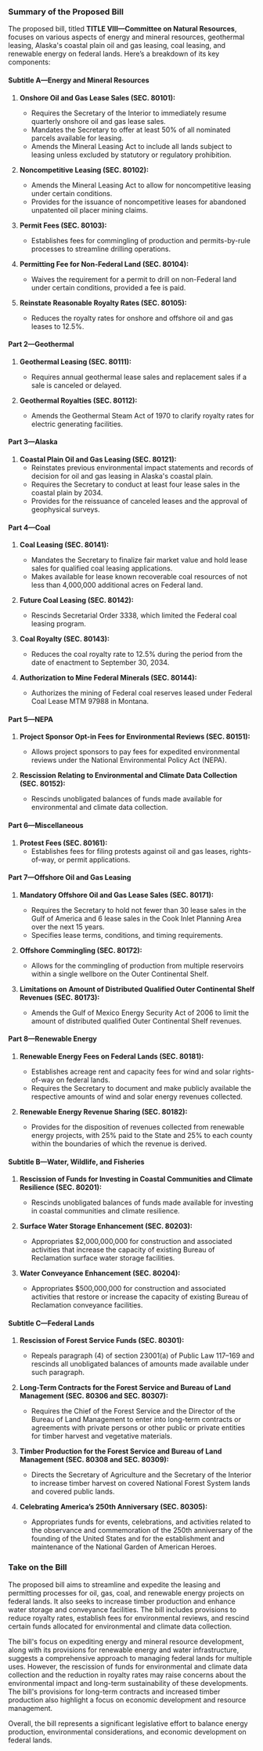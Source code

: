 ### Summary of the Proposed Bill

The proposed bill, titled **TITLE VIII—Committee on Natural Resources**, focuses on various aspects of energy and mineral resources, geothermal leasing, Alaska's coastal plain oil and gas leasing, coal leasing, and renewable energy on federal lands. Here’s a breakdown of its key components:

#### **Subtitle A—Energy and Mineral Resources**
1. **Onshore Oil and Gas Lease Sales (SEC. 80101):**
   - Requires the Secretary of the Interior to immediately resume quarterly onshore oil and gas lease sales.
   - Mandates the Secretary to offer at least 50% of all nominated parcels available for leasing.
   - Amends the Mineral Leasing Act to include all lands subject to leasing unless excluded by statutory or regulatory prohibition.

2. **Noncompetitive Leasing (SEC. 80102):**
   - Amends the Mineral Leasing Act to allow for noncompetitive leasing under certain conditions.
   - Provides for the issuance of noncompetitive leases for abandoned unpatented oil placer mining claims.

3. **Permit Fees (SEC. 80103):**
   - Establishes fees for commingling of production and permits-by-rule processes to streamline drilling operations.

4. **Permitting Fee for Non-Federal Land (SEC. 80104):**
   - Waives the requirement for a permit to drill on non-Federal land under certain conditions, provided a fee is paid.

5. **Reinstate Reasonable Royalty Rates (SEC. 80105):**
   - Reduces the royalty rates for onshore and offshore oil and gas leases to 12.5%.

#### **Part 2—Geothermal**
1. **Geothermal Leasing (SEC. 80111):**
   - Requires annual geothermal lease sales and replacement sales if a sale is canceled or delayed.

2. **Geothermal Royalties (SEC. 80112):**
   - Amends the Geothermal Steam Act of 1970 to clarify royalty rates for electric generating facilities.

#### **Part 3—Alaska**
1. **Coastal Plain Oil and Gas Leasing (SEC. 80121):**
   - Reinstates previous environmental impact statements and records of decision for oil and gas leasing in Alaska's coastal plain.
   - Requires the Secretary to conduct at least four lease sales in the coastal plain by 2034.
   - Provides for the reissuance of canceled leases and the approval of geophysical surveys.

#### **Part 4—Coal**
1. **Coal Leasing (SEC. 80141):**
   - Mandates the Secretary to finalize fair market value and hold lease sales for qualified coal leasing applications.
   - Makes available for lease known recoverable coal resources of not less than 4,000,000 additional acres on Federal land.

2. **Future Coal Leasing (SEC. 80142):**
   - Rescinds Secretarial Order 3338, which limited the Federal coal leasing program.

3. **Coal Royalty (SEC. 80143):**
   - Reduces the coal royalty rate to 12.5% during the period from the date of enactment to September 30, 2034.

4. **Authorization to Mine Federal Minerals (SEC. 80144):**
   - Authorizes the mining of Federal coal reserves leased under Federal Coal Lease MTM 97988 in Montana.

#### **Part 5—NEPA**
1. **Project Sponsor Opt-in Fees for Environmental Reviews (SEC. 80151):**
   - Allows project sponsors to pay fees for expedited environmental reviews under the National Environmental Policy Act (NEPA).

2. **Rescission Relating to Environmental and Climate Data Collection (SEC. 80152):**
   - Rescinds unobligated balances of funds made available for environmental and climate data collection.

#### **Part 6—Miscellaneous**
1. **Protest Fees (SEC. 80161):**
   - Establishes fees for filing protests against oil and gas leases, rights-of-way, or permit applications.

#### **Part 7—Offshore Oil and Gas Leasing**
1. **Mandatory Offshore Oil and Gas Lease Sales (SEC. 80171):**
   - Requires the Secretary to hold not fewer than 30 lease sales in the Gulf of America and 6 lease sales in the Cook Inlet Planning Area over the next 15 years.
   - Specifies lease terms, conditions, and timing requirements.

2. **Offshore Commingling (SEC. 80172):**
   - Allows for the commingling of production from multiple reservoirs within a single wellbore on the Outer Continental Shelf.

3. **Limitations on Amount of Distributed Qualified Outer Continental Shelf Revenues (SEC. 80173):**
   - Amends the Gulf of Mexico Energy Security Act of 2006 to limit the amount of distributed qualified Outer Continental Shelf revenues.

#### **Part 8—Renewable Energy**
1. **Renewable Energy Fees on Federal Lands (SEC. 80181):**
   - Establishes acreage rent and capacity fees for wind and solar rights-of-way on federal lands.
   - Requires the Secretary to document and make publicly available the respective amounts of wind and solar energy revenues collected.

2. **Renewable Energy Revenue Sharing (SEC. 80182):**
   - Provides for the disposition of revenues collected from renewable energy projects, with 25% paid to the State and 25% to each county within the boundaries of which the revenue is derived.

#### **Subtitle B—Water, Wildlife, and Fisheries**
1. **Rescission of Funds for Investing in Coastal Communities and Climate Resilience (SEC. 80201):**
   - Rescinds unobligated balances of funds made available for investing in coastal communities and climate resilience.

2. **Surface Water Storage Enhancement (SEC. 80203):**
   - Appropriates $2,000,000,000 for construction and associated activities that increase the capacity of existing Bureau of Reclamation surface water storage facilities.

3. **Water Conveyance Enhancement (SEC. 80204):**
   - Appropriates $500,000,000 for construction and associated activities that restore or increase the capacity of existing Bureau of Reclamation conveyance facilities.

#### **Subtitle C—Federal Lands**
1. **Rescission of Forest Service Funds (SEC. 80301):**
   - Repeals paragraph (4) of section 23001(a) of Public Law 117–169 and rescinds all unobligated balances of amounts made available under such paragraph.

2. **Long-Term Contracts for the Forest Service and Bureau of Land Management (SEC. 80306 and SEC. 80307):**
   - Requires the Chief of the Forest Service and the Director of the Bureau of Land Management to enter into long-term contracts or agreements with private persons or other public or private entities for timber harvest and vegetative materials.

3. **Timber Production for the Forest Service and Bureau of Land Management (SEC. 80308 and SEC. 80309):**
   - Directs the Secretary of Agriculture and the Secretary of the Interior to increase timber harvest on covered National Forest System lands and covered public lands.

4. **Celebrating America’s 250th Anniversary (SEC. 80305):**
   - Appropriates funds for events, celebrations, and activities related to the observance and commemoration of the 250th anniversary of the founding of the United States and for the establishment and maintenance of the National Garden of American Heroes.

### **Take on the Bill**
The proposed bill aims to streamline and expedite the leasing and permitting processes for oil, gas, coal, and renewable energy projects on federal lands. It also seeks to increase timber production and enhance water storage and conveyance facilities. The bill includes provisions to reduce royalty rates, establish fees for environmental reviews, and rescind certain funds allocated for environmental and climate data collection.

The bill's focus on expediting energy and mineral resource development, along with its provisions for renewable energy and water infrastructure, suggests a comprehensive approach to managing federal lands for multiple uses. However, the rescission of funds for environmental and climate data collection and the reduction in royalty rates may raise concerns about the environmental impact and long-term sustainability of these developments. The bill's provisions for long-term contracts and increased timber production also highlight a focus on economic development and resource management.

Overall, the bill represents a significant legislative effort to balance energy production, environmental considerations, and economic development on federal lands.
